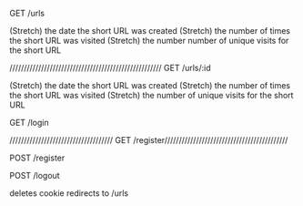 <!-- Display Requirements
Site Header:
if a user is logged in, the header shows:
the user's email
a logout button which makes a POST request to /logout
if a user is not logged in, the header shows:
a link to the login page (/login)
a link to the registration page (/register)
 -->

<!-- Behaviour Requirements
GET / -->
<!-- if user is logged in:
(Minor) redirect to /urls -->
<!-- if user is not logged in:
(Minor) redirect to /login -->


GET /urls

<!-- if user is logged in:
returns HTML with:
the site header (see Display Requirements above)
a list (or table) of URLs the user has created, each list item containing:
a short URL
the short URL's matching long URL
an edit button which makes a GET request to /urls/:id
a delete button which makes a POST request to /urls/:id/delete -->
(Stretch) the date the short URL was created
(Stretch) the number of times the short URL was visited
(Stretch) the number number of unique visits for the short URL
<!-- (Minor) a link to "Create a New Short Link" which makes a GET request to /urls/new -->
<!-- if user is not logged in:
returns HTML with a relevant error message -->


<!-- //////////////////////////////////////////// GET /urls/new

if user is logged in:
returns HTML with:
the site header (see Display Requirements above)
a form which contains:
a text input field for the original (long) URL
a submit button which makes a POST request to /urls
if user is not logged in: -->
<!-- redirects to the /login page -->


///////////////////////////////////////////////////// GET /urls/:id

<!-- if user is logged in and owns the URL for the given ID:
returns HTML with:
the site header (see Display Requirements above)
the short URL (for the given ID)
a form which contains:
the corresponding long URL
an update button which makes a POST request to /urls/:id -->
(Stretch) the date the short URL was created
(Stretch) the number of times the short URL was visited
(Stretch) the number of unique visits for the short URL
<!-- if a URL for the given ID does not exist:
(Minor) returns HTML with a relevant error message -->
<!-- if user is not logged in:
returns HTML with a relevant error message -->
<!-- if user is logged it but does not own the URL with the given ID:
returns HTML with a relevant error message -->



<!-- ///////////////////////////////////////////////// GET /u/:id -->

<!-- if URL for the given ID exists:
redirects to the corresponding long URL -->
<!-- if URL for the given ID does not exist:
(Minor) returns HTML with a relevant error message -->


<!-- //////////////////////////////////// POST /urls /////////////////////////////////////////// -->
<!-- if user is logged in:
generates a short URL, saves it, and associates it with the user
redirects to /urls/:id, where :id matches the ID of the newly saved URL -->
<!-- if user is not logged in:
(Minor) returns HTML with a reevant error message -->


<!-- //////////////////////////////////// POST /urls/:id /////////////////////////////////////////// -->

<!-- if user is logged in and owns the URL for the given ID:
updates the URL
redirects to /urls -->
<!-- if user is not logged in:
(Minor) returns HTML with a relevant error message -->
<!-- if user is logged it but does not own the URL for the given ID:
(Minor) returns HTML with a relevant error message -->
<!-- POST /urls/:id/delete
if user is logged in and owns the URL for the given ID: -->
<!-- deletes the URL
redirects to /urls -->
<!-- if user is not logged in:
(Minor) returns HTML with a relevant error message -->
<!-- if user is logged it but does not own the URL for the given ID:
(Minor) returns HTML with a relevant error message -->

GET /login

<!-- if user is logged in:
(Minor) redirects to /urls -->
<!-- if user is not logged in:
returns HTML with:
a form which contains:
input fields for email and password
submit button that makes a POST request to /login -->


//////////////////////////////////// GET /register///////////////////////////////////////////

<!-- //////////////////////////////////////////// WORKING HERE  //////////////////////////////////// -->

<!-- if user is logged in:
(Minor) redirects to /urls -->
<!-- if user is not logged in:
returns HTML with:
a form which contains:
input fields for email and password
a register button that makes a POST request to /register
POST /login -->

<!-- if email and password params match an existing user:
sets a cookie
redirects to /urls -->
<!-- if email and password params don't match an existing user:
returns HTML with a relevant error message -->
POST /register

<!-- if email or password are empty:
returns HTML with a relevant error message -->
<!-- if email already exists:
returns HTML with a relevant error message -->
<!-- otherwise:
creates a new user
encrypts the new user's password with bcrypt
sets a cookie
redirects to /urls -->
POST /logout

deletes cookie
redirects to /urls